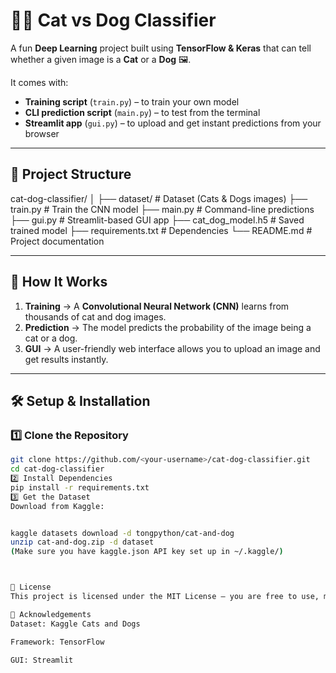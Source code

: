 # 🐶🐱 Cat vs Dog Classifier

A fun **Deep Learning** project built using **TensorFlow & Keras** that can tell whether a given image is a **Cat** or a **Dog** 🖼️.  

It comes with:
- **Training script** (`train.py`) – to train your own model
- **CLI prediction script** (`main.py`) – to test from the terminal
- **Streamlit app** (`gui.py`) – to upload and get instant predictions from your browser

---

## 📂 Project Structure

cat-dog-classifier/
│
├── dataset/ # Dataset (Cats & Dogs images)
├── train.py # Train the CNN model
├── main.py # Command-line predictions
├── gui.py # Streamlit-based GUI app
├── cat_dog_model.h5 # Saved trained model
├── requirements.txt # Dependencies
└── README.md # Project documentation


---

## 🚀 How It Works
1. **Training** → A **Convolutional Neural Network (CNN)** learns from thousands of cat and dog images.
2. **Prediction** → The model predicts the probability of the image being a cat or a dog.
3. **GUI** → A user-friendly web interface allows you to upload an image and get results instantly.

---

## 🛠️ Setup & Installation

### 1️⃣ Clone the Repository
```bash
git clone https://github.com/<your-username>/cat-dog-classifier.git
cd cat-dog-classifier
2️⃣ Install Dependencies
pip install -r requirements.txt
3️⃣ Get the Dataset
Download from Kaggle:


kaggle datasets download -d tongpython/cat-and-dog
unzip cat-and-dog.zip -d dataset
(Make sure you have kaggle.json API key set up in ~/.kaggle/)



📜 License
This project is licensed under the MIT License – you are free to use, modify, and share.

🙌 Acknowledgements
Dataset: Kaggle Cats and Dogs

Framework: TensorFlow

GUI: Streamlit
